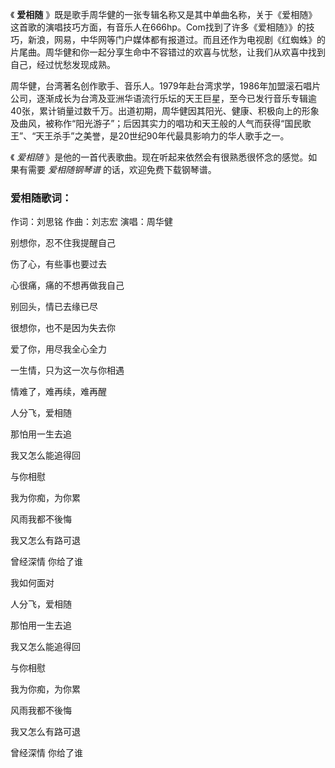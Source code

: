 

《 **爱相随**
》既是歌手周华健的一张专辑名称又是其中单曲名称，关于《爱相随》这首歌的演唱技巧方面，有音乐人在666hp。Com找到了许多《爱相随》》的技巧，新浪，网易，中华网等门户媒体都有报道过。而且还作为电视剧《红蜘蛛》的片尾曲。周华健和你一起分享生命中不容错过的欢喜与忧愁，让我们从欢喜中找到自己，经过忧愁发现成熟。

周华健，台湾著名创作歌手、音乐人。1979年赴台湾求学，1986年加盟滚石唱片公司，逐渐成长为台湾及亚洲华语流行乐坛的天王巨星，至今已发行音乐专辑逾40张，累计销量过数千万。出道初期，周华健因其阳光、健康、积极向上的形象及曲风，被称作“阳光游子”；后因其实力的唱功和天王般的人气而获得“国民歌王”、“天王杀手”之美誉，是20世纪90年代最具影响力的华人歌手之一。

《 _爱相随_ 》是他的一首代表歌曲。现在听起来依然会有很熟悉很怀念的感觉。如果有需要 _爱相随钢琴谱_ 的话，欢迎免费下载钢琴谱。

### 爱相随歌词：

作词：刘思铭 作曲：刘志宏 演唱：周华健

别想你，忍不住我提醒自己

伤了心，有些事也要过去

心很痛，痛的不想再做我自己

别回头，情已去缘已尽

很想你，也不是因为失去你

爱了你，用尽我全心全力

一生情，只为这一次与你相遇

情难了，难再续，难再醒

人分飞，爱相随

那怕用一生去追

我又怎么能追得回

与你相慰

我为你痴，为你累

风雨我都不後悔

我又怎么有路可退

曾经深情 你给了谁

我如何面对

人分飞，爱相随

那怕用一生去追

我又怎么能追得回

与你相慰

我为你痴，为你累

风雨我都不後悔

我又怎么有路可退

曾经深情 你给了谁

